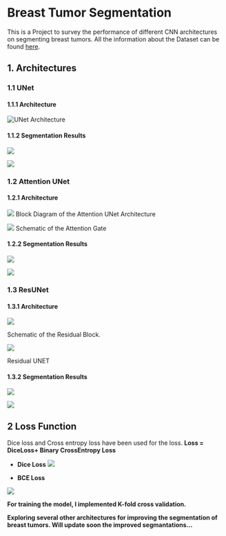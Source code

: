 # Breast Tumor Segmentation

This is a Project to survey the performance of different CNN architectures on segmenting breast tumors. All the information about the Dataset can be found [here](https://www.kaggle.com/datasets/aryashah2k/breast-ultrasound-images-dataset). 

## 1. Architectures 

### 1.1 UNet

#### 1.1.1 Architecture
![UNet Architecture](UNET_ARCHITECTURE.png)

#### 1.1.2 Segmentation Results

![](Unet_img1.png)

![](Unet_img2.png)

### 1.2 Attention UNet

#### 1.2.1 Architecture

![](Attention_UNET.png)
          Block Diagram of the Attention UNet Architecture

![](Attention_Gate.png)
         Schematic of the Attention Gate

#### 1.2.2 Segmentation Results

![](Att_Unet_img1.png)

![](Att_Unet_img2.png)

### 1.3 ResUNet

#### 1.3.1 Architecture

![](Convolutional_block_RESUNET.png)

Schematic of the Residual Block.

![](ResUNET_original_architecture.png)

Residual UNET

#### 1.3.2 Segmentation Results

![](ResUnet_img1.png)

![](ResUnet_img2.png)

## 2 Loss Function

Dice loss and Cross entropy loss have been used for the loss. **Loss = DiceLoss+ Binary CrossEntropy Loss**

* **Dice Loss**
 ![](Dice_Loss.png)
 
*  **BCE Loss**
  
 ![](BCE_loss2.png)

**For training the model, I implemented K-fold cross validation.**

**Exploring several other architectures for improving the segmentation of breast tumors. Will update soon the improved segmantations...**

